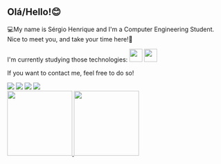 ## Olá/Hello!😊

💻My name is Sérgio Henrique and I'm a Computer Engineering Student. Nice to meet you, and take your time here!🦾

I'm currently studying those technologies:
<img src="https://cdn.jsdelivr.net/gh/devicons/devicon/icons/c/c-original.svg" width="30" height="30" /> <img src="https://cdn.jsdelivr.net/gh/devicons/devicon/icons/ionic/ionic-original.svg" width="30" height="30" />

If you want to contact me, feel free to do so!
<div>
<a href="https://www.youtube.com/c/DesireBlueSky" target="_blank"><img src="https://img.shields.io/badge/YouTube-FF0000?style=for-the-badge&logo=youtube&logoColor=white" target="_blank"></a>
<a href="https://instagram.com/serjoenrik" target="_blank"><img src="https://img.shields.io/badge/-Instagram-%23E4405F?style=for-the-badge&logo=instagram&logoColor=white" target="_blank"></a>
<a href = "mailto:sergio5203@gmail.com"><img src="https://img.shields.io/badge/Gmail-D14836?style=for-the-badge&logo=gmail&logoColor=white" target="_blank"></a>
<a href="https://www.linkedin.com/in/s%C3%A9rgio-henrique-69abb5210/" target="_blank"><img src="https://img.shields.io/badge/-LinkedIn-%230077B5?style=for-the-badge&logo=linkedin&logoColor=white" target="_blank"></a>   
</div>

<div>
<a href="https://github.com/TheSergioHenrique">
<img height="150em" src="https://github-readme-stats.vercel.app/api/top-langs/?username=TheSergioHenrique&layout=compact&langs_count=7&theme=dracula"/>
<img height="150em" src="https://github-readme-stats.vercel.app/api?username=TheSergioHenrique&show_icons=true&theme=dracula&include_all_commits=true&count_private=true"/>
</div>
